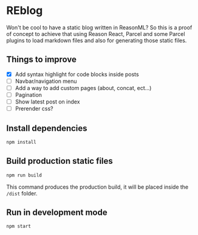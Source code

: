 # REblog

Won't be cool to have a static blog written in ReasonML? So this is a proof of concept to achieve that using Reason React, Parcel and some Parcel plugins to load markdown files and also for generating those static files.

## Things to improve

- [x] Add syntax highlight for code blocks inside posts
- [ ] Navbar/navigation menu
- [ ] Add a way to add custom pages (about, concat, ect...)
- [ ] Pagination
- [ ] Show latest post on index
- [ ] Prerender css?

## Install dependencies

```bash
npm install
```

## Build production static files

```bash
npm run build
```

This command produces the production build, it will be placed inside the `/dist` folder.

## Run in development mode

```bash
npm start
```

